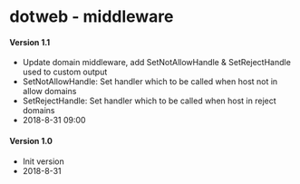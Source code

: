 # dotweb - middleware

#### Version 1.1
* Update domain middleware, add SetNotAllowHandle & SetRejectHandle used to custom output
* SetNotAllowHandle: Set handler which to be called when host not in allow domains
* SetRejectHandle: Set handler which to be called when host in reject domains
* 2018-8-31 09:00

#### Version 1.0
* Init version
* 2018-8-31